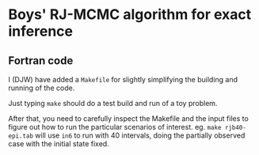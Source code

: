 # Boys' RJ-MCMC algorithm for exact inference

## Fortran code

I (DJW) have added a `Makefile` for slightly simplifying the building and running of the code.

Just typing `make` should do a test build and run of a toy problem.

After that, you need to carefully inspect the Makefile and the input files to figure out how to run the particular scenarios of interest. eg. `make rjb40-epi.tab` will use `in6` to run with 40 intervals, doing the partially observed case with the initial state fixed.

